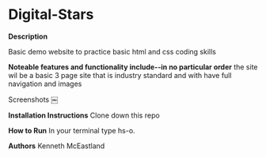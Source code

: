 # Digital-Stars

**Description**

Basic demo website to practice basic html and css coding skills

**Noteable features and functionality include--in no particular order** the site wil be a basic 3 page site that is industry standard and with have full navigation and images

Screenshots ￼

**Installation Instructions** Clone down this repo

**How to Run** In your terminal type hs-o.

**Authors** Kenneth McEastland

